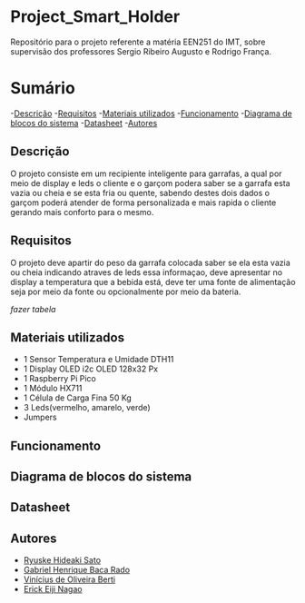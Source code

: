 # Project_Smart_Holder
Repositório para o projeto referente a matéria EEN251 do IMT, sobre supervisão dos professores Sergio Ribeiro Augusto e Rodrigo França.

# Sumário

-[Descrição](#Descrição)
-[Requisitos](#Requisitos)
-[Materiais utilizados](#Materiais-utilizados)
-[Funcionamento](#Funcionamento)
-[Diagrama de blocos do sistema](#Diagrama-de-blocos-do-sistema)
-[Datasheet](#Datasheet)
-[Autores](#Autores)
## Descrição 

O projeto consiste em um recipiente inteligente para garrafas, a qual por meio de display e leds o cliente e o garçom podera saber se a garrafa esta vazia ou cheia e se esta fria ou quente, sabendo destes dois dados o garçom poderá atender de forma personalizada e mais rapida o cliente gerando mais conforto para o mesmo.

## Requisitos 

O projeto deve apartir do peso da garrafa colocada saber se ela esta vazia ou cheia indicando atraves de leds essa informaçao, deve apresentar no display a temperatura que a bebida está, deve ter uma fonte de alimentação seja por meio da fonte ou opcionalmente por meio da bateria. 

*fazer tabela*

## Materiais utilizados
- 1 Sensor Temperatura e Umidade DTH11 
- 1 Display OLED i2c OLED 128x32 Px 
- 1 Raspberry Pi Pico
- 1 Módulo HX711
- 1 Célula de Carga Fina 50 Kg
- 3 Leds(vermelho, amarelo, verde)
- Jumpers



## Funcionamento

## Diagrama de blocos do sistema

## Datasheet

## Autores
- [Ryuske Hideaki Sato](https://github.com/Dragonrhs)
- [Gabriel Henrique Baca Rado](https://github.com/Gabriel-HBR)
- [Vinícius de Oliveira Berti](https://github.com/ViniciusBerti)
- [Erick Eiji Nagao](https://github.com/ErickNagao)